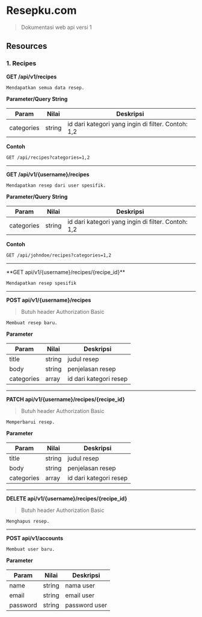 # Resepku.com

> Dokumentasi web api versi 1

## Resources

### 1. Recipes

**GET /api/v1/recipes**

```
Mendapatkan semua data resep.
```

**Parameter/Query String**

Param | Nilai | Deskripsi
------------ | ------------- | -------------
categories| string | id dari kategori yang ingin di filter. Contoh: 1,2

**Contoh**

`GET /api/recipes?categories=1,2`

<hr>

**GET /api/v1/{username}/recipes**

```
Mendapatkan resep dari user spesifik.
```
**Parameter/Query String**

Param | Nilai | Deskripsi
------------ | ------------- | -------------
categories| string | id dari kategori yang ingin di filter. Contoh: 1,2

**Contoh**

`GET /api/johndoe/recipes?categories=1,2`
<hr>
**GET api/v1/{username}/recipes/{recipe_id}**

```
Mendapatkan resep spesifik
```

<hr>

**POST api/v1/{username}/recipes**

> Butuh header Authorization Basic

```
Membuat resep baru.
```
**Parameter**

Param | Nilai | Deskripsi
------------ | ------------- | -------------
title | string | judul resep
body | string | penjelasan resep
categories | array | id dari kategori resep

<hr>

**PATCH api/v1/{username}/recipes/{recipe_id}**

> Butuh header Authorization Basic

```
Memperbarui resep.
```
**Parameter**

Param | Nilai | Deskripsi
------------ | ------------- | -------------
title | string | judul resep
body | string | penjelasan resep
categories | array | id dari kategori resep

<hr>

**DELETE api/v1/{username}/recipes/{recipe_id}**

> Butuh header Authorization Basic

```
Menghapus resep.
```

<hr>

**POST api/v1/accounts**

```
Membuat user baru.
```
**Parameter**

Param | Nilai | Deskripsi
------------ | ------------- | -------------
name | string | nama user
email | string | email user
password | string | password user